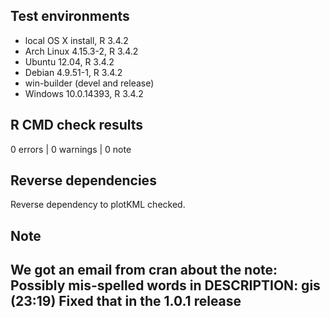 ## Test environments
* local OS X install, R 3.4.2
* Arch Linux 4.15.3-2, R 3.4.2
* Ubuntu 12.04,  R 3.4.2
* Debian 4.9.51-1, R 3.4.2
* win-builder (devel and release)
* Windows 10.0.14393, R 3.4.2

## R CMD check results

0 errors | 0 warnings | 0 note

## Reverse dependencies

Reverse dependency to plotKML checked.

## Note

We got an email from cran about the note:
Possibly mis-spelled words in DESCRIPTION: gis (23:19)
Fixed that in the 1.0.1 release
---
